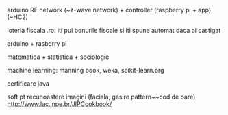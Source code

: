 arduino RF network (~z-wave network) + controller (raspberry pi + app) (~HC2)

loteria fiscala .ro: iti pui bonurile fiscale si iti spune automat daca ai castigat

arduino + rasberry pi

matematica + statistica + sociologie

machine learning: manning book, weka, scikit-learn.org

certificare java

soft pt recunoastere imagini (faciala, gasire pattern~~cod de bare) http://www.lac.inpe.br/JIPCookbook/



